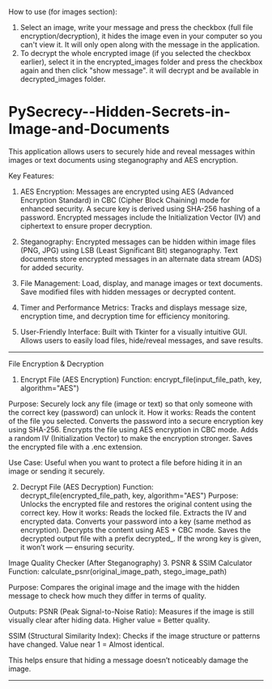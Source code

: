 How to use (for images section): 
1. Select an image, write your message and press the checkbox (full file encryption/decryption), it hides the image even in your computer so you can't view it. It will only open along with the message in the application.
2. To decrypt the whole encrypted image (if you selected the checkbox earlier), select it in the encrypted_images folder and press the checkbox again and then click "show message". it will decrypt and be available in decrypted_images folder.

# PySecrecy--Hidden-Secrets-in-Image-and-Documents
This application allows users to securely hide and reveal messages within images or text documents using steganography and AES encryption.

Key Features:
1. AES Encryption:
Messages are encrypted using AES (Advanced Encryption Standard) in CBC (Cipher Block Chaining) mode for enhanced security.
A secure key is derived using SHA-256 hashing of a password.
Encrypted messages include the Initialization Vector (IV) and ciphertext to ensure proper decryption.

2. Steganography:
Encrypted messages can be hidden within image files (PNG, JPG) using LSB (Least Significant Bit) steganography.
Text documents store encrypted messages in an alternate data stream (ADS) for added security.

3. File Management:
Load, display, and manage images or text documents.
Save modified files with hidden messages or decrypted content.

4. Timer and Performance Metrics:
Tracks and displays message size, encryption time, and decryption time for efficiency monitoring.

5. User-Friendly Interface:
Built with Tkinter for a visually intuitive GUI.
Allows users to easily load files, hide/reveal messages, and save results.
-----------------------------------
File Encryption & Decryption
1. Encrypt File (AES Encryption)
Function: encrypt_file(input_file_path, key, algorithm="AES")

Purpose:
Securely lock any file (image or text) so that only someone with the correct key (password) can unlock it.
How it works:
Reads the content of the file you selected.
Converts the password into a secure encryption key using SHA-256.
Encrypts the file using AES encryption in CBC mode.
Adds a random IV (Initialization Vector) to make the encryption stronger.
Saves the encrypted file with a .enc extension.

Use Case: Useful when you want to protect a file before hiding it in an image or sending it securely.

2. Decrypt File (AES Decryption)
Function: decrypt_file(encrypted_file_path, key, algorithm="AES")
Purpose:
Unlocks the encrypted file and restores the original content using the correct key.
How it works:
Reads the locked file.
Extracts the IV and encrypted data.
Converts your password into a key (same method as encryption).
Decrypts the content using AES + CBC mode.
Saves the decrypted output file with a prefix decrypted_.
If the wrong key is given, it won’t work — ensuring security.

Image Quality Checker (After Steganography)
3. PSNR & SSIM Calculator
Function: calculate_psnr(original_image_path, stego_image_path)

Purpose:
Compares the original image and the image with the hidden message to check how much they differ in terms of quality.

Outputs:
PSNR (Peak Signal-to-Noise Ratio):
Measures if the image is still visually clear after hiding data.
Higher value = Better quality.

SSIM (Structural Similarity Index):
Checks if the image structure or patterns have changed.
Value near 1 = Almost identical.

This helps ensure that hiding a message doesn’t noticeably damage the image.

--------------------

